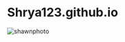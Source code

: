 # Shrya123.github.io
![shawnphoto](https://user-images.githubusercontent.com/91283913/137968038-7e3fc3af-bb7a-44c6-babd-31fb612e06de.jpg)
